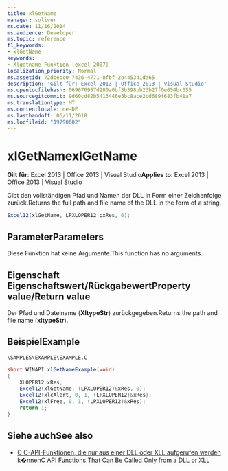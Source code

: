 ```yaml
---
title: xlGetName
manager: soliver
ms.date: 11/16/2014
ms.audience: Developer
ms.topic: reference
f1_keywords:
- xlGetName
keywords:
- Xlgetname-Funktion [excel 2007]
localization_priority: Normal
ms.assetid: 72dbebc0-7436-4771-8fbf-2b445341da65
description: 'Gilt für: Excel 2013 | Office 2013 | Visual Studio'
ms.openlocfilehash: 069676957d280a0bf3b398bb23b27f0e654bc655
ms.sourcegitcommit: 9d60cd82b5413446e5bc8ace2cd689f683fb41a7
ms.translationtype: MT
ms.contentlocale: de-DE
ms.lasthandoff: 06/11/2018
ms.locfileid: "19790602"
---
```

# <a name="xlgetname"></a><span data-ttu-id="5fe62-104">xlGetName</span><span class="sxs-lookup"><span data-stu-id="5fe62-104">xlGetName</span></span>

<span data-ttu-id="5fe62-105">**Gilt für**: Excel 2013 | Office 2013 | Visual Studio</span><span class="sxs-lookup"><span data-stu-id="5fe62-105">**Applies to**: Excel 2013 | Office 2013 | Visual Studio</span></span> 
  
<span data-ttu-id="5fe62-106">Gibt den vollständigen Pfad und Namen der DLL in Form einer Zeichenfolge zurück.</span><span class="sxs-lookup"><span data-stu-id="5fe62-106">Returns the full path and file name of the DLL in the form of a string.</span></span>
  
```cs
Excel12(xlGetName, LPXLOPER12 pxRes, 0);
```

## <a name="parameters"></a><span data-ttu-id="5fe62-107">Parameter</span><span class="sxs-lookup"><span data-stu-id="5fe62-107">Parameters</span></span>

<span data-ttu-id="5fe62-108">Diese Funktion hat keine Argumente.</span><span class="sxs-lookup"><span data-stu-id="5fe62-108">This function has no arguments.</span></span>
  
## <a name="property-valuereturn-value"></a><span data-ttu-id="5fe62-109">Eigenschaft Eigenschaftswert/Rückgabewert</span><span class="sxs-lookup"><span data-stu-id="5fe62-109">Property value/Return value</span></span>

<span data-ttu-id="5fe62-110">Der Pfad und Dateiname (**XltypeStr**) zurückgegeben.</span><span class="sxs-lookup"><span data-stu-id="5fe62-110">Returns the path and file name (**xltypeStr**).</span></span> 
  
## <a name="example"></a><span data-ttu-id="5fe62-111">Beispiel</span><span class="sxs-lookup"><span data-stu-id="5fe62-111">Example</span></span>

`\SAMPLES\EXAMPLE\EXAMPLE.C`
  
```cs
short WINAPI xlGetNameExample(void)
{
    XLOPER12 xRes;
    Excel12(xlGetName, (LPXLOPER12)&xRes, 0);
    Excel12(xlcAlert, 0, 1, (LPXLOPER12)&xRes);
    Excel12(xlFree, 0, 1, (LPXLOPER12)&xRes);
    return 1;
}
```

## <a name="see-also"></a><span data-ttu-id="5fe62-112">Siehe auch</span><span class="sxs-lookup"><span data-stu-id="5fe62-112">See also</span></span>

- [<span data-ttu-id="5fe62-113">C C-API-Funktionen, die nur aus einer DLL oder XLL aufgerufen werden k�nnen</span><span class="sxs-lookup"><span data-stu-id="5fe62-113">C API Functions That Can Be Called Only from a DLL or XLL</span></span>](c-api-functions-that-can-be-called-only-from-a-dll-or-xll.md)

